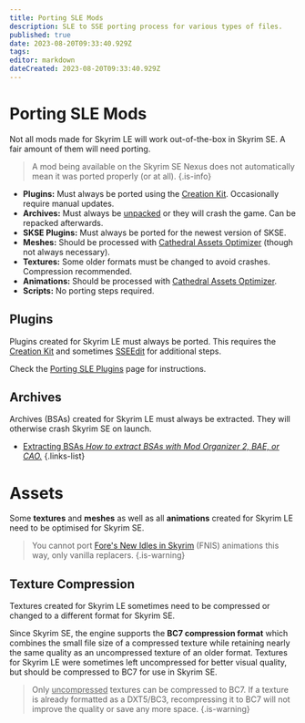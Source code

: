 ```yaml
---
title: Porting SLE Mods
description: SLE to SSE porting process for various types of files.
published: true
date: 2023-08-20T09:33:40.929Z
tags: 
editor: markdown
dateCreated: 2023-08-20T09:33:40.929Z
---
```


# Porting SLE Mods

Not all mods made for Skyrim LE will work out-of-the-box in Skyrim SE. A fair amount of them will need porting.

> A mod being available on the Skyrim SE Nexus does not automatically mean it was ported properly (or at all).
{.is-info}

- **Plugins:** Must always be ported using the [Creation Kit](/tools/ck). Occasionally require manual updates.
- **Archives:** Must always be [unpacked](/guides-tutorials/extracting-bsas) or they will crash the game. Can be repacked afterwards.
- **SKSE Plugins:** Must always be ported for the newest version of SKSE.
- **Meshes:** Should be processed with [Cathedral Assets Optimizer](/tools/cao) (though not always necessary).
- **Textures:** Some older formats must be changed to avoid crashes. Compression recommended.
- **Animations:** Should be processed with [Cathedral Assets Optimizer](/tools/cao).
- **Scripts:** No porting steps required.

## Plugins

Plugins created for Skyrim LE must always be ported. This requires the [Creation Kit](/tools/creation-kit/) and sometimes [SSEEdit](/tools/sseedit) for additional steps.

Check the [Porting SLE Plugins](/skyforge/modding-resources/porting-sle-plugins/) page for instructions.

## Archives

Archives (BSAs) created for Skyrim LE must always be extracted. They will otherwise crash Skyrim SE on launch.

- [Extracting BSAs *How to extract BSAs with Mod Organizer 2, BAE, or CAO.*](/guides-tutorials/extracting-bsas)
{.links-list}

# Assets

Some **textures** and **meshes** as well as all **animations** created for Skyrim LE need to be optimised for Skyrim SE.

> You cannot port [Fore's New Idles in Skyrim](https://www.nexusmods.com/skyrimspecialedition/mods/3038) (FNIS) animations this way, only vanilla replacers.
{.is-warning}

## Texture Compression

Textures created for Skyrim LE sometimes need to be compressed or changed to a different format for Skyrim SE.

Since Skyrim SE, the engine supports the **BC7 compression format** which combines the small file size of a compressed texture while retaining nearly the same quality as an uncompressed texture of an older format. Textures for Skyrim LE were sometimes left uncompressed for better visual quality, but should be compressed to BC7 for use in Skyrim SE.

> Only <u>uncompressed</u> textures can be compressed to BC7. If a texture is already formatted as a DXT5/BC3, recompressing it to BC7 will not improve the quality or save any more space.
{.is-warning}